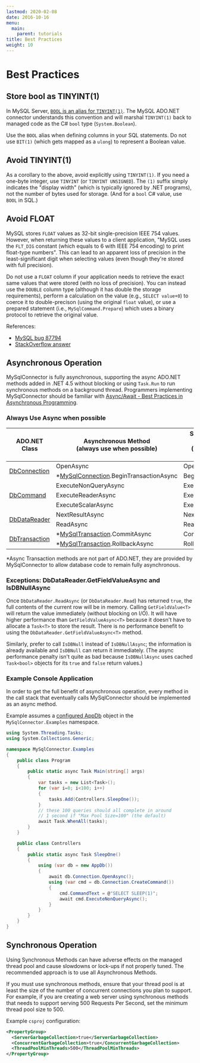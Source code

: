 ```yaml
---
lastmod: 2020-02-08
date: 2016-10-16
menu:
  main:
    parent: tutorials
title: Best Practices
weight: 10
---
```


# Best Practices

## Store bool as TINYINT(1)

In MySQL Server, [`BOOL` is an alias for `TINYINT(1)`](https://dev.mysql.com/doc/refman/8.0/en/numeric-type-overview.html).
The MySQL ADO.NET connector understands this convention and will marshal `TINYINT(1)` back
to managed code as the C# `bool` type (`System.Boolean`).

Use the `BOOL` alias when defining columns in your SQL statements. Do not use `BIT(1)` (which gets
mapped as a `ulong`) to represent a Boolean value.

## Avoid TINYINT(1)

As a corollary to the above, avoid explicitly using `TINYINT(1)`. If you need a one-byte integer,
use `TINYINT` (or `TINYINT UNSIGNED`). The `(1)` suffix simply indicates the "display width"
(which is typically ignored by .NET programs), not the number of bytes used for storage. (And
for a `bool` C# value, use `BOOL` in SQL.)

## Avoid FLOAT

MySQL stores `FLOAT` values as 32-bit single-precision IEEE 754 values. However, when returning
these values to a client application, "MySQL uses the `FLT_DIG` constant (which equals to 6 with
IEEE 754 encoding) to print float-type numbers". This can lead to an apparent loss of precision in
the least-significant digit when selecting values (even though they're stored with full precision).

Do not use a `FLOAT` column if your application needs to retrieve the exact same values that were
stored (with no loss of precision). You can instead use the `DOUBLE` column type (although it has
double the storage requirements), perform a calculation on the value (e.g., `SELECT value+0`)
to coerce it to double-precison (using the original `float` value), or use a prepared statement
(i.e., `MySqlCommand.Prepare`) which uses a binary protocol to retrieve the original value.

References:

* [MySQL bug 87794](https://bugs.mysql.com/bug.php?id=87794)
* [StackOverflow answer](https://stackoverflow.com/a/60084985/23633)

## Asynchronous Operation

MySqlConnector is fully asynchronous, supporting the async ADO.NET methods added in .NET 4.5 without blocking
or using `Task.Run` to run synchronous methods on a background thread. Programmers implementing MySqlConnector
should be familiar with [Async/Await - Best Practices in Asynchronous Programming](https://msdn.microsoft.com/en-us/magazine/jj991977.aspx).

### Always Use Async when possible

<table class="table table-bordered table-head-centered" style="max-width: 650px">
  <thead>
    <th style="width:30%">ADO.NET Class</th>
    <th class="alert-success" style="width:40%">Asynchronous Method<br />(always use when possible)</th>
    <th class="alert-danger" style="width:30%">Synchronous Method<br />(avoid when possible)</th>
  </thead>
  <tr>
    <td rowspan="2" style="vertical-align:middle">
      <a href="https://docs.microsoft.com/en-us/dotnet/core/api/system.data.common.dbconnection">DbConnection</a>
    </td>
    <td>OpenAsync</td>
    <td>Open</td>
  </tr>
  <tr>
    <td>
      <span class="text-danger">*</span><a href="api/mysql-connection">MySqlConnection</a>.BeginTransactionAsync
    </td>
    <td>BeginTransaction</td>
  </tr>
  <tr>
    <td rowspan="3" style="vertical-align:middle">
      <a href="https://docs.microsoft.com/en-us/dotnet/core/api/system.data.common.dbcommand">DbCommand</a>
    </td>
    <td>ExecuteNonQueryAsync</td>
    <td>ExecuteNonQuery</td>
  </tr>
  <tr>
    <td>ExecuteReaderAsync</td>
    <td>ExecuteReader</td>
  </tr>
  <tr>
    <td>ExecuteScalarAsync</td>
    <td>ExecuteScalar</td>
  </tr>
  <tr>
    <td rowspan="2" style="vertical-align:middle">
      <a href="https://docs.microsoft.com/en-us/dotnet/core/api/system.data.common.dbdatareader">DbDataReader</a>
    </td>
    <td>NextResultAsync</td>
    <td>NextResult</td>
  </tr>
  <tr>
    <td>ReadAsync</td>
    <td>Read</td>
  </tr>
  <tr>
    <td rowspan="2" style="vertical-align:middle">
      <a href="https://docs.microsoft.com/en-us/dotnet/core/api/system.data.common.dbtransaction">DbTransaction</a>
    </td>
    <td>
      <span class="text-danger">*</span><a href="api/mysql-transaction">MySqlTransaction</a>.CommitAsync
    </td>
    <td>Commit</td>
  </tr>
  <tr>
    <td>
      <span class="text-danger">*</span><a href="api/mysql-transaction">MySqlTransaction</a>.RollbackAsync
    </td>
    <td>Rollback</td>
  </tr>
</table>

<span class="text-danger">*</span>Async Transaction methods are not part of ADO.NET, they are provided by
MySqlConnector to allow database code to remain fully asynchronous.

### Exceptions: DbDataReader.GetFieldValueAsync and IsDBNullAsync

Once `DbDataReader.ReadAsync` (or `DbDataReader.Read`) has returned `true`, the full contents of the current
row will be in memory. Calling `GetFieldValue<T>` will return the value immediately (without blocking on I/O).
It will have higher performance than `GetFieldValueAsync<T>` because it doesn't have to allocate a `Task<T>`
to store the result. There is no performance benefit to using the `DbDataReader.GetFieldValueAsync<T>` method.

Similarly, prefer to call `IsDBNull` instead of `IsDBNullAsync`; the information is already available and
`IsDBNull` can return it immediately. (The async performance penalty isn't quite as bad because `IsDBNullAsync`
uses cached `Task<bool>` objects for its `true` and `false` return values.)

### Example Console Application

In order to get the full benefit of asynchronous operation, every method in the call stack that eventually calls
MySqlConnector should be implemented as an async method.

Example assumes a [configured AppDb](overview/configuration) object in the `MySqlConnector.Examples` namespace.

```csharp
using System.Threading.Tasks;
using System.Collections.Generic;

namespace MySqlConnector.Examples
{
    public class Program
    {
        public static async Task Main(string[] args)
        {
            var tasks = new List<Task>();
            for (var i=0; i<100; i++)
            {
                tasks.Add(Controllers.SleepOne());
            }
            // these 100 queries should all complete in around
            // 1 second if "Max Pool Size=100" (the default)
            await Task.WhenAll(tasks);
        }
    }

    public class Controllers
    {
        public static async Task SleepOne()
        {
            using (var db = new AppDb())
            {
                await db.Connection.OpenAsync();
                using (var cmd = db.Connection.CreateCommand())
                {
                    cmd.CommandText = @"SELECT SLEEP(1)";
                    await cmd.ExecuteNonQueryAsync();
                }
            }
        }
    }
}
```


## Synchronous Operation

<div class="alert alert-warning">
  Using Synchronous Methods can have adverse effects on the managed thread pool and cause slowdowns or lock-ups
  if not properly tuned. The recommended approach is to use all Asynchronous Methods.
</div>

If you must use synchronous methods, ensure that your thread pool is at least the size of the number of
concurrent connections you plan to support. For example, if you are creating a web server using
synchronous methods that needs to support serving 500 Requests Per Second, set the minimum thread
pool size to 500.

Example `csproj` configuration:

```xml
<PropertyGroup>
  <ServerGarbageCollection>true</ServerGarbageCollection>
  <ConcurrentGarbageCollection>true</ConcurrentGarbageCollection>
  <ThreadPoolMinThreads>500</ThreadPoolMinThreads>
</PropertyGroup>
```
